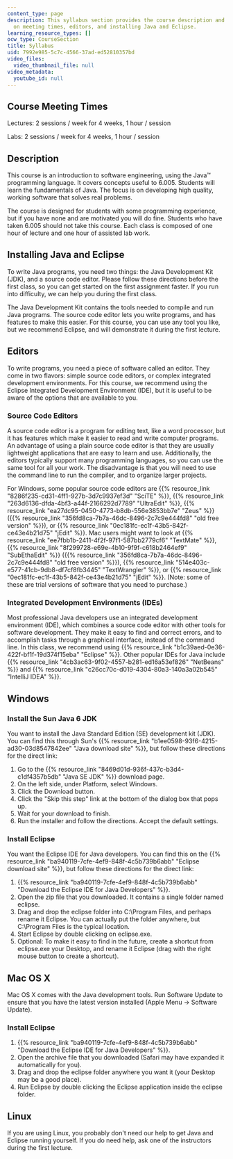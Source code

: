```yaml
---
content_type: page
description: This syllabus section provides the course description and information
  on meeting times, editors, and installing Java and Eclipse.
learning_resource_types: []
ocw_type: CourseSection
title: Syllabus
uid: 7992e985-5c7c-4566-37ad-ed52810357bd
video_files:
  video_thumbnail_file: null
video_metadata:
  youtube_id: null
---
```


Course Meeting Times
--------------------

Lectures: 2 sessions / week for 4 weeks, 1 hour / session

Labs: 2 sessions / week for 4 weeks, 1 hour / session

Description
-----------

This course is an introduction to software engineering, using the Java™ programming language. It covers concepts useful to 6.005. Students will learn the fundamentals of Java. The focus is on developing high quality, working software that solves real problems.

The course is designed for students with some programming experience, but if you have none and are motivated you will do fine. Students who have taken 6.005 should not take this course. Each class is composed of one hour of lecture and one hour of assisted lab work.

Installing Java and Eclipse
---------------------------

To write Java programs, you need two things: the Java Development Kit (JDK), and a source code editor. Please follow these directions before the first class, so you can get started on the first assignment faster. If you run into difficulty, we can help you during the first class.

The Java Development Kit contains the tools needed to compile and run Java programs. The source code editor lets you write programs, and has features to make this easier. For this course, you can use any tool you like, but we recommend Eclipse, and will demonstrate it during the first lecture.

Editors
-------

To write programs, you need a piece of software called an editor. They come in two flavors: simple source code editors, or complex integrated development environments. For this course, we recommend using the Eclipse Integrated Development Environment (IDE), but it is useful to be aware of the options that are available to you.

### Source Code Editors

A source code editor is a program for editing text, like a word processor, but it has features which make it easier to read and write computer programs. An advantage of using a plain source code editor is that they are usually lightweight applications that are easy to learn and use. Additionally, the editors typically support many programming languages, so you can use the same tool for all your work. The disadvantage is that you will need to use the command line to run the compiler, and to organize larger projects.

For Windows, some popular source code editors are {{% resource_link "8286f235-cd31-4ff1-927b-3d7c9937ef3d" "SciTE" %}}, {{% resource_link "263d6136-dfda-4bf3-a44f-2166292d7789" "UltraEdit" %}}, {{% resource_link "ea27dc95-0450-4773-b8db-556e3853bb7e" "Zeus" %}} ({{% resource_link "356fd8ca-7b7a-46dc-8496-2c7c9e444fd8" "old free version" %}}), or {{% resource_link "0ec181fc-ec1f-43b5-842f-ce43e4b21d75" "jEdit" %}}. Mac users might want to look at {{% resource_link "ee7fbb1b-2411-4f2f-97f1-587bb2779cf6" "TextMate" %}}, {{% resource_link "8f299728-e69e-4b10-9f9f-c618b2464ef9" "SubEthaEdit" %}} ({{% resource_link "356fd8ca-7b7a-46dc-8496-2c7c9e444fd8" "old free version" %}}), {{% resource_link "514e403c-e577-41cb-9db8-df7cf8fb3445" "TextWrangler" %}}, or {{% resource_link "0ec181fc-ec1f-43b5-842f-ce43e4b21d75" "jEdit" %}}. (Note: some of these are trial versions of software that you need to purchase.)

### Integrated Development Environments (IDEs)

Most professional Java developers use an integrated development environment (IDE), which combines a source code editor with other tools for software development. They make it easy to find and correct errors, and to accomplish tasks through a graphical interface, instead of the command line. In this class, we recommend using {{% resource_link "b1c39aed-0e36-422f-bf1f-19d374f15eba" "Eclipse" %}}. Other popular IDEs for Java include {{% resource_link "4cb3ac63-9f02-4557-b281-ed16a53ef826" "NetBeans" %}} and {{% resource_link "c26cc70c-d019-4304-80a3-140a3a02b545" "IntelliJ IDEA" %}}.

Windows
-------

### Install the Sun Java 6 JDK

You want to install the Java Standard Edition (SE) development kit (JDK). You can find this through Sun's {{% resource_link "b1ee0598-93f6-4215-ad30-03d8547842ee" "Java download site" %}}, but follow these directions for the direct link:

1.  Go to the {{% resource_link "8469d01d-936f-437c-b3d4-c1df4357b5db" "Java SE JDK" %}} download page.
2.  On the left side, under Platform, select Windows.
3.  Click the Download button.
4.  Click the "Skip this step" link at the bottom of the dialog box that pops up.
5.  Wait for your download to finish.
6.  Run the installer and follow the directions. Accept the default settings.

### Install Eclipse

You want the Eclipse IDE for Java developers. You can find this on the {{% resource_link "ba940119-7cfe-4ef9-848f-4c5b739b6abb" "Eclipse download site" %}}, but follow these directions for the direct link:

1.  {{% resource_link "ba940119-7cfe-4ef9-848f-4c5b739b6abb" "Download the Eclipse IDE for Java Developers" %}}.
2.  Open the zip file that you downloaded. It contains a single folder named eclipse.
3.  Drag and drop the eclipse folder into C:\\Program Files, and perhaps rename it Eclipse. You can actually put the folder anywhere, but C:\\Program Files is the typical location.
4.  Start Eclipse by double clicking on eclipse.exe.
5.  Optional: To make it easy to find in the future, create a shortcut from eclipse.exe your Desktop, and rename it Eclipse (drag with the right mouse button to create a shortcut).

Mac OS X
--------

Mac OS X comes with the Java development tools. Run Software Update to ensure that you have the latest version installed (Apple Menu → Software Update).

### Install Eclipse

1.  {{% resource_link "ba940119-7cfe-4ef9-848f-4c5b739b6abb" "Download the Eclipse IDE for Java Developers" %}}.
2.  Open the archive file that you downloaded (Safari may have expanded it automatically for you).
3.  Drag and drop the eclipse folder anywhere you want it (your Desktop may be a good place).
4.  Run Eclipse by double clicking the Eclipse application inside the eclipse folder.

Linux
-----

If you are using Linux, you probably don't need our help to get Java and Eclipse running yourself. If you do need help, ask one of the instructors during the first lecture.